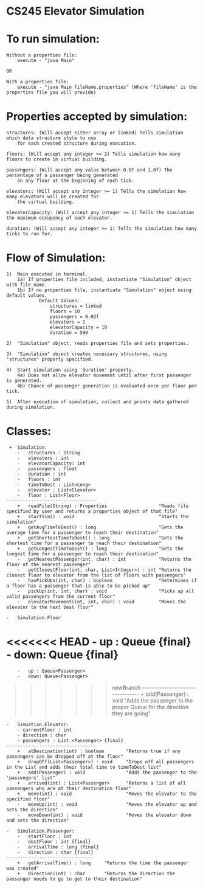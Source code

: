 # CS245 Elevator Simulation

# To run simulation:
    Without a properties file: 
        execute - "java Main"
    
    OR

    With a properties file: 
        execute - "java Main fileName.properties" (Where 'fileName' is the properties file you will provide)


# Properties accepted by simulation:
    structures: (Will accept either array or linked) Tells simulation which data structure style to use
        for each created structure during execution.
        
    floors: (Will accept any integer >= 2) Tells simulation how many floors to create in virtual building.
    
    passengers: (Will accept any value between 0.0f and 1.0f) The percentage of a passenger being generated
        on any floor at the beginning of each tick.

    elevators: (Will accept any integer >= 1) Tells the simulation how many elevators will be created for
        the virtual building.

    elevatorCapacity: (Will accept any integer >= 1) Tells the simulation the maximum occupency of each elevator.
        
    duration: (Will accept any integer >= 1) Tells the simulation how many ticks to run for.


# Flow of Simulation:    
    1)  Main executed in terminal.
        1a) If properties file included, instantiate "Simulation" object with file name.
        1b) If no properties file, instantiate "Simulation" object using default values.
                Default Values:
                    structures = linked
                    floors = 10
                    passengers = 0.03f
                    elevators = 1
                    elevatorCapacity = 10
                    duration = 500

    2)  "Simulation" object, reads properties file and sets properties.  
    
    3)  "Simulation" object creates necessary structures, using "structures" property specified.              

    4)  Start simulation using 'duration' property.
        4a) Does not allow elevator movement until after first passenger is generated.
        4b) Chance of passenger generation is evaluated once per floor per tick.

    5)  After execution of simulation, collect and prints data gathered during simulation.


# Classes:
     +  Simulation:
        -   structures : String
        -   elevators : int
        -   elevatorCapacity: int
        -   passengers : float
        -   duration : int
        -   floors : int
        -   timeToDest : List<Long>
        -   elevator : List<Elevator>
        -   floor : List<Floor>
    ---------------------------------
        +   readFile(String) : Properties                   "Reads file specified by user and returns a properties object of that file"
        +   startSim() : void                               "Starts the simulation"
        +   getAvgTimeToDest() : long                       "Gets the average time for a passenger to reach their destination"
        +   getShortestTimeToDest() : long                  "Gets the shortest time for a passenger to reach their destination"
        +   getLongestTimeToDest() : long                   "Gets the longest time for a passenger to reach their destination"
        -   getNearestPassenger(int, char) : int            "Returns the floor of the nearest passenger"
        -   getClosestFloor(int, char, List<Integer>) : int "Returns the closest floor to elevator from the list of floors with passengers"
        -   hasPickUps(int, char) : boolean                 "Determines if a floor has a passenger that is able to be picked up"
        -   pickUp(int, int, char) : void                   "Picks up all valid passengers from the current floor"
        -   elevatorMovement(int, int, char) : void         "Moves the elevator to the next best floor"

    -   Simulation.Floor
<<<<<<< HEAD
        -   up : Queue<Passenger> {final}
        -   down: Queue<Passenger> {final}
=======
        -   up : Queue<Passenger>
        -   down: Queue<Passenger>      
>>>>>>> newBranch
    ---------------------------------
        +   add(Passenger) : void       "Adds the passenger to the proper Queue for the direction they are going"

    -   Simuation.Elevator:
        - currentFloor : int
        - direction : char
        - passengers : List <Passenger> {final}
    ---------------------------------
        +   atDestination(int) : boolean        "Returns true if any passengers can be dropped off at the floor"
        +   dropOff(List<Passenger>) : void     "Drops off all passengers in the List and adds their total time to timeToDest list"
        +   add(Passenger) : void               "Adds the passenger to the 'passengers' list"
        +   arrived(int) : List<Passenger>      "Returns a list of all passengers who are at their destination floor"
        +   move(int) : void                    "Moves the elevator to the specified floor"
        -   moveUp(int) : void                  "Moves the elevator up and sets the direction"
        -   moveDown(int) : void                "Moves the elevator down and sets the direction"

    -   Simulation.Passenger:
        -   startFloor : int
        -   destFloor : int {final}
        -   arrivalTime : long {final}
        -   direction : char {final}
    --------------------------------
        +   getArrivalTime() : long     "Returns the time the passenger was created"
        +   direction(int) : char       "Returns the direction the passenger needs to go to get to their destination" 
